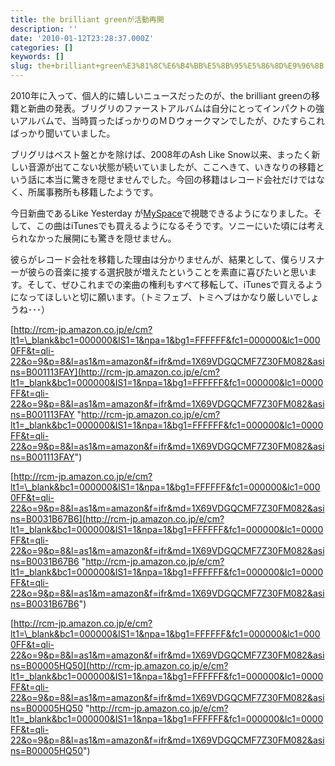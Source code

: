 ```yaml
---
title: the brilliant greenが活動再開
description: ''
date: '2010-01-12T23:28:37.000Z'
categories: []
keywords: []
slug: the+brilliant+green%E3%81%8C%E6%B4%BB%E5%8B%95%E5%86%8D%E9%96%8B
---
```

2010年に入って、個人的に嬉しいニュースだったのが、the brilliant greenの移籍と新曲の発表。ブリグリのファーストアルバムは自分にとってインパクトの強いアルバムで、当時買ったばっかりのＭＤウォークマンでしたが、ひたすらこればっかり聞いていました。

ブリグリはベスト盤とかを除けば、2008年のAsh Like Snow以来、まったく新しい音源が出てこない状態が続いていましたが、ここへきて、いきなりの移籍という話に本当に驚きを隠せませんでした。今回の移籍はレコード会社だけではなく、所属事務所も移籍したようです。

今日新曲であるLike Yesterday が[MySpace](http://www.myspace.com/thebrilliantgreen)で視聴できるようになりました。そして、この曲はiTunesでも買えるようになるそうです。ソニーにいた頃には考えられなかった展開にも驚きを隠せません。

彼らがレコード会社を移籍した理由は分かりませんが、結果として、僕らリスナーが彼らの音楽に接する選択肢が増えたということを素直に喜びたいと思います。そして、ぜひこれまでの楽曲の権利もすべて移転して、iTunesで買えるようになってほしいと切に願います。（トミフェブ、トミヘブはかなり厳しいでしょうね･･･）

[http://rcm-jp.amazon.co.jp/e/cm?lt1=\_blank&bc1=000000&IS1=1&npa=1&bg1=FFFFFF&fc1=000000&lc1=0000FF&t=qli-22&o=9&p=8&l=as1&m=amazon&f=ifr&md=1X69VDGQCMF7Z30FM082&asins=B001113FAY](http://rcm-jp.amazon.co.jp/e/cm?lt1=_blank&bc1=000000&IS1=1&npa=1&bg1=FFFFFF&fc1=000000&lc1=0000FF&t=qli-22&o=9&p=8&l=as1&m=amazon&f=ifr&md=1X69VDGQCMF7Z30FM082&asins=B001113FAY "http://rcm-jp.amazon.co.jp/e/cm?lt1=_blank&bc1=000000&IS1=1&npa=1&bg1=FFFFFF&fc1=000000&lc1=0000FF&t=qli-22&o=9&p=8&l=as1&m=amazon&f=ifr&md=1X69VDGQCMF7Z30FM082&asins=B001113FAY")

[http://rcm-jp.amazon.co.jp/e/cm?lt1=\_blank&bc1=000000&IS1=1&npa=1&bg1=FFFFFF&fc1=000000&lc1=0000FF&t=qli-22&o=9&p=8&l=as1&m=amazon&f=ifr&md=1X69VDGQCMF7Z30FM082&asins=B0031B67B6](http://rcm-jp.amazon.co.jp/e/cm?lt1=_blank&bc1=000000&IS1=1&npa=1&bg1=FFFFFF&fc1=000000&lc1=0000FF&t=qli-22&o=9&p=8&l=as1&m=amazon&f=ifr&md=1X69VDGQCMF7Z30FM082&asins=B0031B67B6 "http://rcm-jp.amazon.co.jp/e/cm?lt1=_blank&bc1=000000&IS1=1&npa=1&bg1=FFFFFF&fc1=000000&lc1=0000FF&t=qli-22&o=9&p=8&l=as1&m=amazon&f=ifr&md=1X69VDGQCMF7Z30FM082&asins=B0031B67B6")

[http://rcm-jp.amazon.co.jp/e/cm?lt1=\_blank&bc1=000000&IS1=1&npa=1&bg1=FFFFFF&fc1=000000&lc1=0000FF&t=qli-22&o=9&p=8&l=as1&m=amazon&f=ifr&md=1X69VDGQCMF7Z30FM082&asins=B00005HQ50](http://rcm-jp.amazon.co.jp/e/cm?lt1=_blank&bc1=000000&IS1=1&npa=1&bg1=FFFFFF&fc1=000000&lc1=0000FF&t=qli-22&o=9&p=8&l=as1&m=amazon&f=ifr&md=1X69VDGQCMF7Z30FM082&asins=B00005HQ50 "http://rcm-jp.amazon.co.jp/e/cm?lt1=_blank&bc1=000000&IS1=1&npa=1&bg1=FFFFFF&fc1=000000&lc1=0000FF&t=qli-22&o=9&p=8&l=as1&m=amazon&f=ifr&md=1X69VDGQCMF7Z30FM082&asins=B00005HQ50")